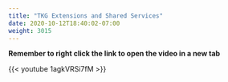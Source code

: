 ```yaml
---
title: "TKG Extensions and Shared Services"
date: 2020-10-12T18:40:02-07:00
weight: 3015
--- 
```


**Remember to right click the link to open the video in a new tab**  

{{< youtube 1agkVRSi7fM >}}
